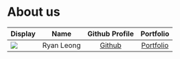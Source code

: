 # About us

Display |    Name    | Github Profile | Portfolio 
--------|:----------:|:--------------:|:---------:
![](https://via.placeholder.com/100.png?text=Photo) | Ryan Leong | [Github](https://github.com/) | [Portfolio](ryryry-3302)
